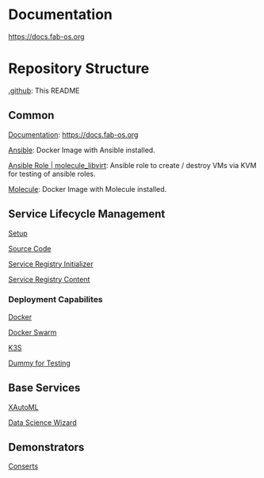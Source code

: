 # Documentation
https://docs.fab-os.org

# Repository Structure

[.github](https://github.com/FabOS-AI/.github): This README

 
## Common
[Documentation](https://github.com/FabOS-AI/fabos-docs): https://docs.fab-os.org

[Ansible](https://github.com/FabOS-AI/ansible): Docker Image with Ansible installed.

[Ansible Role | molecule_libvirt](https://github.com/FabOS-AI/molecule_libvirt): Ansible role to create / destroy VMs via KVM for testing of ansible roles.

[Molecule](https://github.com/FabOS-AI/molecule): Docker Image with Molecule installed.
 
## Service Lifecycle Management
[Setup](https://github.com/FabOS-AI/fabos-slm-setup)

[Source Code](https://github.com/FabOS-AI/fabos-slm)

[Service Registry Initializer](https://github.com/FabOS-AI/fabos-slm-resource-registry-init)

[Service Registry Content](https://github.com/FabOS-AI/fabos-slm-service-registry-content)

 
### Deployment Capabilites
[Docker](https://github.com/FabOS-AI/fabos-slm-dc-docker)

[Docker Swarm](https://github.com/FabOS-AI/fabos-slm-dc-docker-swarm)

[K3S](https://github.com/FabOS-AI/fabos-slm-dc-k3s)

[Dummy for Testing](https://github.com/FabOS-AI/fabos-slm-dc-dummy)

 
## Base Services
[XAutoML](https://github.com/FabOS-AI/fabos-base-service-xautoml)

[Data Science Wizard](https://github.com/FabOS-AI/fabos-base-service-dswizard)

 
## Demonstrators
[Conserts](https://github.com/FabOS-AI/conserts-demonstrator)
